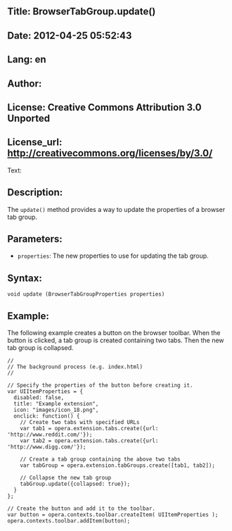Title: BrowserTabGroup.update()
----
Date: 2012-04-25 05:52:43
----
Lang: en
----
Author: 
----
License: Creative Commons Attribution 3.0 Unported
----
License_url: http://creativecommons.org/licenses/by/3.0/
----
Text:

<h2>Description:</h2>

<p>The <code>update()</code> method provides a way to update the properties of a browser tab group.</p>

<h2>Parameters:</h2>

<p>
    <ul>
        <li><code>properties</code>: The new properties to use for updating the tab group.</li>
    </ul>
</p>

<h2>Syntax:</h2>

<p><code>void update (BrowserTabGroupProperties properties)</code></p>

<h2>Example:</h2>

<p>The following example creates a button on the browser toolbar. When the button is clicked, a tab group is created containing two tabs. Then the new tab group is collapsed.</p>

<pre><code>//
// The background process (e.g. index.html) 
//

// Specify the properties of the button before creating it.
var UIItemProperties = {
  disabled: false,
  title: &quot;Example extension&quot;,
  icon: &quot;images/icon_18.png&quot;,
  onclick: function() {
    // Create two tabs with specified URLs
    var tab1 = opera.extension.tabs.create({url: &#39;http://www.reddit.com/&#39;});
    var tab2 = opera.extension.tabs.create({url: &#39;http://www.digg.com/&#39;});
    
    // Create a tab group containing the above two tabs
    var tabGroup = opera.extension.tabGroups.create([tab1, tab2]);
    
    // Collapse the new tab group
    tabGroup.update({collapsed: true});
  }
};

// Create the button and add it to the toolbar.
var button = opera.contexts.toolbar.createItem( UIItemProperties );  
opera.contexts.toolbar.addItem(button);</code></pre>

